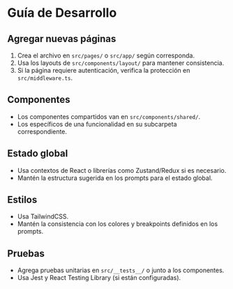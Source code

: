 # Guía de Desarrollo

## Agregar nuevas páginas

1. Crea el archivo en `src/pages/` o `src/app/` según corresponda.
2. Usa los layouts de `src/components/layout/` para mantener consistencia.
3. Si la página requiere autenticación, verifica la protección en `src/middleware.ts`.

## Componentes

- Los componentes compartidos van en `src/components/shared/`.
- Los específicos de una funcionalidad en su subcarpeta correspondiente.

## Estado global

- Usa contextos de React o librerías como Zustand/Redux si es necesario.
- Mantén la estructura sugerida en los prompts para el estado global.

## Estilos

- Usa TailwindCSS.
- Mantén la consistencia con los colores y breakpoints definidos en los prompts.

## Pruebas

- Agrega pruebas unitarias en `src/__tests__/` o junto a los componentes.
- Usa Jest y React Testing Library (si están configuradas).
